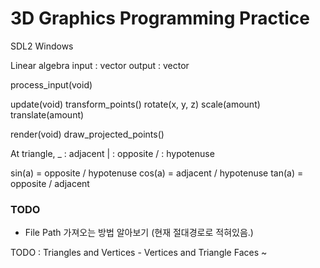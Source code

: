 # 3D Graphics Programming Practice 

SDL2
Windows

Linear algebra 
input : vector
output : vector

process_input(void)

update(void)
    transform_points()
        rotate(x, y, z)
        scale(amount)
        translate(amount)

render(void)
    draw_projected_points()

At triangle, 
    _ : adjacent
    | : opposite
    / : hypotenuse

sin(a) = opposite / hypotenuse
cos(a) = adjacent / hypotenuse
tan(a) = opposite / adjacent

### TODO

- File Path 가져오는 방법 알아보기 (현재 절대경로로 적혀있음.)

TODO : Triangles and Vertices - Vertices and Triangle Faces ~ 